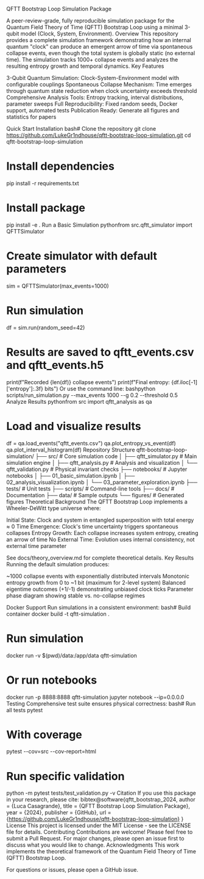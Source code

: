 QFTT Bootstrap Loop Simulation Package

A peer-review-grade, fully reproducible simulation package for the Quantum Field Theory of Time (QFTT) Bootstrap Loop using a minimal 3-qubit model (Clock, System, Environment).
Overview
This repository provides a complete simulation framework demonstrating how an internal quantum "clock" can produce an emergent arrow of time via spontaneous collapse events, even though the total system is globally static (no external time). The simulation tracks 1000+ collapse events and analyzes the resulting entropy growth and temporal dynamics.
Key Features

3-Qubit Quantum Simulation: Clock-System-Environment model with configurable couplings
Spontaneous Collapse Mechanism: Time emerges through quantum state reduction when clock uncertainty exceeds threshold
Comprehensive Analysis Tools: Entropy tracking, interval distributions, parameter sweeps
Full Reproducibility: Fixed random seeds, Docker support, automated tests
Publication Ready: Generate all figures and statistics for papers

Quick Start
Installation
bash# Clone the repository
git clone https://github.com/LukeGr1ndhouse/qftt-bootstrap-loop-simulation.git
cd qftt-bootstrap-loop-simulation

# Install dependencies
pip install -r requirements.txt

# Install package
pip install -e .
Run a Basic Simulation
pythonfrom src.qftt_simulator import QFTTSimulator

# Create simulator with default parameters
sim = QFTTSimulator(max_events=1000)

# Run simulation
df = sim.run(random_seed=42)

# Results are saved to qftt_events.csv and qftt_events.h5
print(f"Recorded {len(df)} collapse events")
print(f"Final entropy: {df.iloc[-1]['entropy']:.3f} bits")
Or use the command line:
bashpython scripts/run_simulation.py --max_events 1000 --g 0.2 --threshold 0.5
Analyze Results
pythonfrom src import qftt_analysis as qa

# Load and visualize results
df = qa.load_events("qftt_events.csv")
qa.plot_entropy_vs_event(df)
qa.plot_interval_histogram(df)
Repository Structure
qftt-bootstrap-loop-simulation/
├── src/                          # Core simulation code
│   ├── qftt_simulator.py         # Main simulation engine
│   ├── qftt_analysis.py          # Analysis and visualization
│   └── qftt_validation.py        # Physical invariant checks
├── notebooks/                    # Jupyter notebooks
│   ├── 01_basic_simulation.ipynb
│   ├── 02_analysis_visualization.ipynb
│   └── 03_parameter_exploration.ipynb
├── tests/                        # Unit tests
├── scripts/                      # Command-line tools
├── docs/                         # Documentation
├── data/                         # Sample outputs
└── figures/                      # Generated figures
Theoretical Background
The QFTT Bootstrap Loop implements a Wheeler-DeWitt type universe where:

Initial State: Clock and system in entangled superposition with total energy ≈ 0
Time Emergence: Clock's time uncertainty triggers spontaneous collapses
Entropy Growth: Each collapse increases system entropy, creating an arrow of time
No External Time: Evolution uses internal consistency, not external time parameter

See docs/theory_overview.md for complete theoretical details.
Key Results
Running the default simulation produces:

~1000 collapse events with exponentially distributed intervals
Monotonic entropy growth from 0 to ~1 bit (maximum for 2-level system)
Balanced eigentime outcomes (+1/-1) demonstrating unbiased clock ticks
Parameter phase diagram showing stable vs. no-collapse regimes

Docker Support
Run simulations in a consistent environment:
bash# Build container
docker build -t qftt-simulation .

# Run simulation
docker run -v $(pwd)/data:/app/data qftt-simulation

# Or run notebooks
docker run -p 8888:8888 qftt-simulation jupyter notebook --ip=0.0.0.0
Testing
Comprehensive test suite ensures physical correctness:
bash# Run all tests
pytest

# With coverage
pytest --cov=src --cov-report=html

# Run specific validation
python -m pytest tests/test_validation.py -v
Citation
If you use this package in your research, please cite:
bibtex@software{qftt_bootstrap_2024,
  author = {Luca Casagrande},
  title = {QFTT Bootstrap Loop Simulation Package},
  year = {2024},
  publisher = {GitHub},
  url = {https://github.com/LukeGr1ndhouse/qftt-bootstrap-loop-simulation}
}
License
This project is licensed under the MIT License - see the LICENSE file for details.
Contributing
Contributions are welcome! Please feel free to submit a Pull Request. For major changes, please open an issue first to discuss what you would like to change.
Acknowledgments
This work implements the theoretical framework of the Quantum Field Theory of Time (QFTT) Bootstrap Loop.

For questions or issues, please open a GitHub issue.
